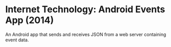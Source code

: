 # Internet Technology: Android Events App (2014)
An Android app that sends and receives JSON from a web server containing event data.